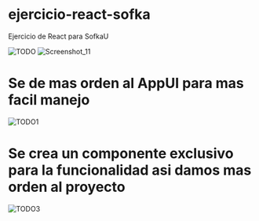 # ejercicio-react-sofka
Ejercicio de React  para SofkaU 

![TODO](https://user-images.githubusercontent.com/74884635/166405187-a0bb99e9-deff-4889-9c38-c2fbf6bd94c6.png)
![Screenshot_11](https://user-images.githubusercontent.com/74884635/166405194-1efffdd6-567b-4720-a81d-4613d81de41f.png)
# Se de mas orden al AppUI para mas facil manejo
![TODO1](https://user-images.githubusercontent.com/74884635/166405198-ecdb1bd3-128e-4510-b9e1-96b3a3cb6844.png)
# Se crea un componente exclusivo para la funcionalidad  asi damos mas orden al proyecto
![TODO3](https://user-images.githubusercontent.com/74884635/166405205-d91cd383-cefc-4120-b200-396ec5fa751f.png)
